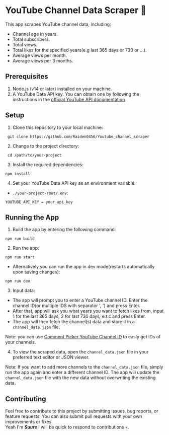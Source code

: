 # YouTube Channel Data Scraper 📝

This app scrapes YouTube channel data, including:
  - Channel age in years.
  - Total subscribers.
  - Total views.
  - Total likes for the specified years(e.g last 365 days or 730 or ...). 
  - Average views per month. 
  - Average views per 3 months. 

## Prerequisites

1. Node.js (v14 or later) installed on your machine.
2. A YouTube Data API key. You can obtain one by following the instructions in the [official YouTube API documentation](https://developers.google.com/youtube/v3/getting-started).

## Setup

1. Clone this repository to your local machine:
 ```
  git clone https://github.com/Raiden0456/Youtube_channel_scraper
 ```
2. Change to the project directory:
 ```
  cd /path/to/your-project
 ```
3. Install the required dependencies:
  ```
  npm install
  ```
4. Set your YouTube Data API key as an environment variable:
  - `./your-project-root/.env`:
```
YOUTUBE_API_KEY = your_api_key
```
## Running the App

1. Build the app by entering the following command:
```
npm run build
```
2. Run the app:
```
npm run start
```
  - Alternatively you can run the app in dev mode(restarts automatically upon saving changes):
```
npm run dev
```

3. Input data:
  - The app will prompt you to enter a YouTube channel ID. Enter the channel ID(or multiple IDS with separator ', ') and press Enter. 
  - After that, app will ask you what years you want to fetch likes from, input 1 for the last 365 days, 2 for last 730 days, e.t.c and press Enter. 
  - The app will then fetch the channel(s) data and store it in a `channel_data.json` file.
 
 Note: you can use [Comment Picker YouTube Channel ID](https://commentpicker.com/youtube-channel-id.php) to easly get IDs of your channels.

4. To view the scraped data, open the `channel_data.json` file in your preferred text editor or JSON viewer.

Note: If you want to add more channels to the `channel_data.json` file, simply run the app again and enter a different channel ID. The app will update the `channel_data.json` file with the new data without overwriting the existing data.

## Contributing

Feel free to contribute to this project by submitting issues, bug reports, or feature requests. You can also submit pull requests with your own improvements or fixes.<br>
Yeah I'm **_Suure_** I will be quick to respond to contributions 💀.

